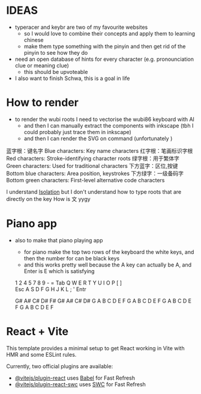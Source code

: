 # IDEAS
* typeracer and keybr are two of my favourite websites
  * so I would love to combine their concepts and apply them to learning chinese
  * make them type something with the pinyin and then get rid of the pinyin to see how they do
* need an open database of hints for every character (e.g. pronounciation clue or meaning clue)
  * this should be upvoteable
* I also want to finish Schwa, this is a goal in life

# How to render
* to render the wubi roots I need to vectorise the wubi86 keyboard with AI
  * and then I can manually extract the components with inkscape (tbh I could probably just trace them in inkscape)
  * and then I can render the SVG on command (unfortunately )

蓝字根：键名字
Blue characters: Key name characters
红字根：笔画标识字根
Red characters: Stroke-identifying character roots
绿字根：用于繁体字
Green characters: Used for traditional characters
下方蓝字：区位,按键
Bottom blue characters: Area position, keystrokes
下方绿字：一级备码字
Bottom green characters: First-level alternative code characters

I understand [Isolation](https://madmansnest.com/2018/05/09/wubi-part-6.html) but I don't understand how to type roots that are directly on the key
How is 文 yygy


# Piano app
* also to make that piano playing app
  * for piano make the top two rows of the keyboard the white keys, and then the number for can be black keys
  * and this works pretty well because the A key can actually be A, and Enter is E which is satisfying

  1   2       4   5       7   8   9       -   = 
Tab Q   W   E   R   T   Y   U   I   O   P   [   ]   \
 Esc A   S   D   F   G   H   J   K   L   ;   '   Entr

  G#  A#      C#  D#      F#  G#  A#      C#  D# 
G   A   B   C   D   E   F   G   A   B   C   D   E   F
 G   A   B   C   D   E   F   G   A   B   C   D   E   F

# React + Vite

This template provides a minimal setup to get React working in Vite with HMR and some ESLint rules.

Currently, two official plugins are available:

- [@vitejs/plugin-react](https://github.com/vitejs/vite-plugin-react/blob/main/packages/plugin-react/README.md) uses [Babel](https://babeljs.io/) for Fast Refresh
- [@vitejs/plugin-react-swc](https://github.com/vitejs/vite-plugin-react-swc) uses [SWC](https://swc.rs/) for Fast Refresh

